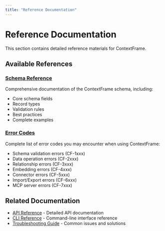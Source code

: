 ```yaml
---
title: "Reference Documentation"
---
```


# Reference Documentation

This section contains detailed reference materials for ContextFrame.

## Available References

### [Schema Reference](schema.md)
Comprehensive documentation of the ContextFrame schema, including:
- Core schema fields
- Record types
- Validation rules
- Best practices
- Complete examples

### [Error Codes](error-codes.md)
Complete list of error codes you may encounter when using ContextFrame:
- Schema validation errors (CF-1xxx)
- Data operation errors (CF-2xxx)
- Relationship errors (CF-3xxx)
- Embedding errors (CF-4xxx)
- Connector errors (CF-5xxx)
- Import/Export errors (CF-6xxx)
- MCP server errors (CF-7xxx)

## Related Documentation

- [API Reference](../api/overview.md) - Detailed API documentation
- [CLI Reference](../cli/commands.md) - Command-line interface reference
- [Troubleshooting Guide](../troubleshooting.md) - Common issues and solutions